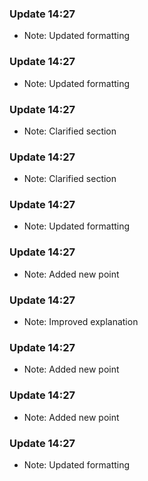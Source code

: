 
### Update 14:27
- Note: Updated formatting

### Update 14:27
- Note: Updated formatting

### Update 14:27
- Note: Clarified section

### Update 14:27
- Note: Clarified section

### Update 14:27
- Note: Updated formatting

### Update 14:27
- Note: Added new point

### Update 14:27
- Note: Improved explanation

### Update 14:27
- Note: Added new point

### Update 14:27
- Note: Added new point

### Update 14:27
- Note: Updated formatting
